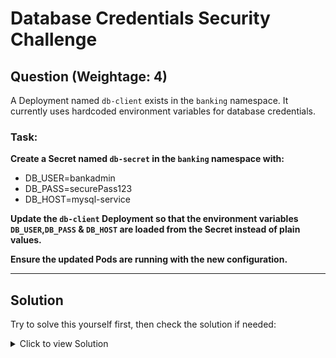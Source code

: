 # Database Credentials Security Challenge

## **Question (Weightage: 4)**

A Deployment named `db-client` exists in the `banking` namespace. It currently uses hardcoded environment variables for database credentials.

### **Task:**

**Create a Secret named `db-secret` in the `banking` namespace with:**
- DB_USER=bankadmin
- DB_PASS=securePass123
- DB_HOST=mysql-service

**Update the `db-client` Deployment so that the environment variables `DB_USER`,`DB_PASS` & `DB_HOST` are loaded from the Secret instead of plain values.**

**Ensure the updated Pods are running with the new configuration.**



---

## **Solution**

Try to solve this yourself first, then check the solution if needed:

<details>
<summary>Click to view Solution</summary>

### **Step 1: Create the Secret**
```bash
kubectl create secret generic db-secret \
  --from-literal=DB_USER=bankadmin \
  --from-literal=DB_PASS=securePass123 \
  -n banking
```

### **Step 2: Update the Deployment**
```bash
# Method 1: Using kubectl edit
kubectl edit deployment db-client -n banking
# Replace the env section with:
#        env:
#        - name: DB_USER
#          valueFrom:
#            secretKeyRef:
#              name: db-secret
#              key: DB_USER
#        - name: DB_PASS
#          valueFrom:
#            secretKeyRef:
#              name: db-secret
#              key: DB_PASS
#        - name: DB_HOST
#          valueFrom:
#            secretKeyRef:
#              name: db-secret
#              key: DB_HOST
               
                
                   
```

**Alternative Method 2: Apply new YAML**
```bash
cat <<EOF | kubectl apply -f -
apiVersion: apps/v1
kind: Deployment
metadata:
  name: db-client
  namespace: banking
spec:
  replicas: 1
  selector:
    matchLabels:
      app: db-client
  template:
    metadata:
      labels:
        app: db-client
    spec:
      containers:
      - name: db-client
        image: busybox:latest
        command: ['sleep', '3600']
        env:
        - name: DB_USER
          valueFrom:
            secretKeyRef:
              name: db-secret
              key: DB_USER
        - name: DB_PASS
          valueFrom:
            secretKeyRef:
              name: db-secret
              key: DB_PASS
        - name: DB_HOST
          valueFrom:
            secretKeyRef:
              name: db-secret
              key: DB_HOST
EOF
```

### **Step 3: Verify the Solution**
```bash
# Check rollout status
kubectl rollout status deployment/db-client -n banking

# Verify pods are running
kubectl get pods -n banking

# Check environment variables
POD_NAME=$(kubectl get pods -n banking -l app=db-client -o jsonpath='{.items[0].metadata.name}')
kubectl exec -n banking $POD_NAME -- env | grep DB_
```

</details>



